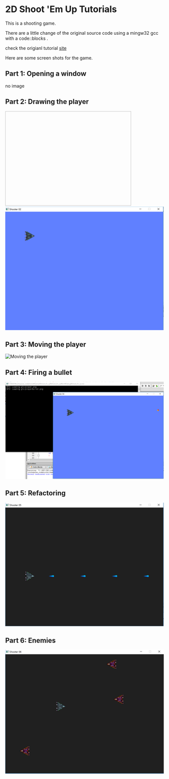 # 2D Shoot 'Em Up Tutorials
This is a shooting game.

There are a little change of the original source code using a mingw32 gcc with a code::blocks .

check the origianl tutorial [site](https://www.parallelrealities.co.uk/tutorials/#shooter)

Here are some screen shots for the game.

## Part 1: Opening a window

no image

## Part 2: Drawing the player

<img width="400" height="300">![Drawing the player](screenshots/chap02.png) </img>

## Part 3: Moving the player

![Moving the player](screenshots/chap03.png=250x250) 

## Part 4: Firing a bullet

![Firing a bullet](screenshots/chap04.png) 

## Part 5: Refactoring

![Refactoring](screenshots/chap05.png) 

## Part 6: Enemies

![Enemies](screenshots/chap06.png) 
